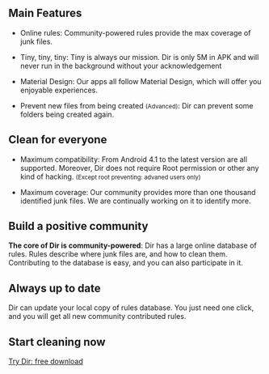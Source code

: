 ## Main Features

* Online rules: Community-powered rules provide the max coverage of junk files.

* Tiny, tiny, tiny: Tiny is always our mission. Dir is only 5M in APK and will never run in the background without your acknowledgement

* Material Design: Our apps all follow Material Design, which will offer you enjoyable experiences.

* Prevent new files from being created <small>(Advanced)</small>: Dir can prevent some folders being created again.

## Clean for everyone

* Maximum compatibility: From Android 4.1 to the latest version are all supported. Moreover, Dir does not require Root permission or other any kind of hacking. <small>(Except root preventing: advaned users only)</small>

* Maximum coverage: Our community provides more than one thousand identified junk files. We are continually working on it to identify more.

## Build a positive community

**The core of Dir is community-powered**: Dir has a large online database of rules. Rules describe where junk files are, and how to clean them. Contributing to the database is easy, and you can also participate in it.

## Always up to date

Dir can update your local copy of rules database. You just need one click, and you will get all new community contributed rules.

## Start cleaning now

[Try Dir: free download](/get-started)
